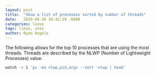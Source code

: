 ```yaml
---
layout: post
title:  "Show a list of processes sorted by number of threads"
date:   2019-08-26 16:42:29 -0400
categories: linux
tags: linux, unix
author: Ryan Angelo
---
```


The following allows for the top 10 processes that are using the most threads. Threads are described by the NLWP (Number of Lightweight Processes) value.

```sh
watch -n 1 'ps -eo nlwp,pid,args --sort -nlwp | head'
```
